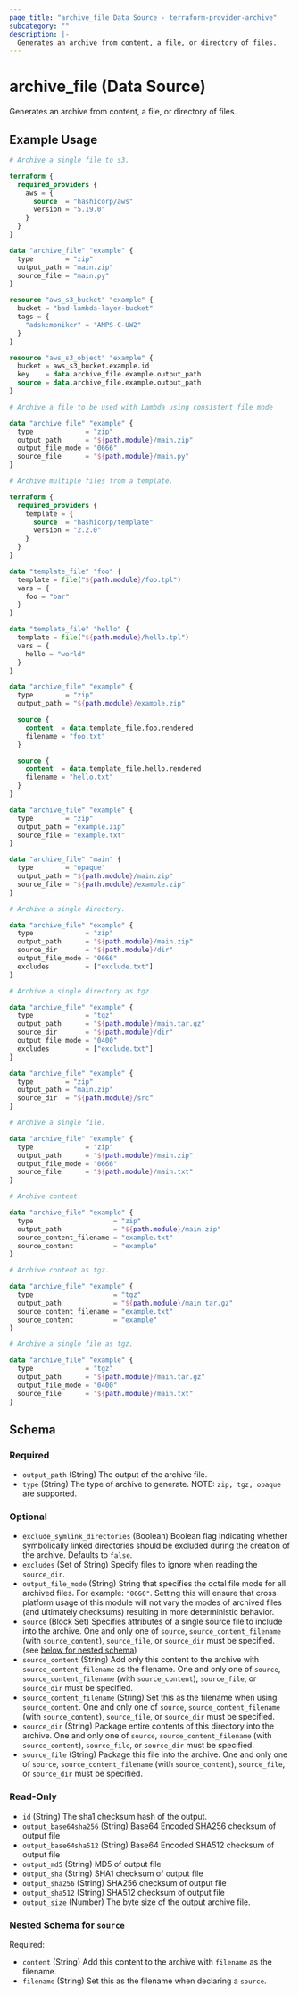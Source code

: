 ```yaml
---
page_title: "archive_file Data Source - terraform-provider-archive"
subcategory: ""
description: |-
  Generates an archive from content, a file, or directory of files.
---
```


# archive_file (Data Source)

Generates an archive from content, a file, or directory of files.

## Example Usage

```terraform
# Archive a single file to s3.

terraform {
  required_providers {
    aws = {
      source  = "hashicorp/aws"
      version = "5.19.0"
    }
  }
}

data "archive_file" "example" {
  type        = "zip"
  output_path = "main.zip"
  source_file = "main.py"
}

resource "aws_s3_bucket" "example" {
  bucket = "bad-lambda-layer-bucket"
  tags = {
    "adsk:moniker" = "AMPS-C-UW2"
  }
}

resource "aws_s3_object" "example" {
  bucket = aws_s3_bucket.example.id
  key    = data.archive_file.example.output_path
  source = data.archive_file.example.output_path
}
```

```terraform
# Archive a file to be used with Lambda using consistent file mode

data "archive_file" "example" {
  type             = "zip"
  output_path      = "${path.module}/main.zip"
  output_file_mode = "0666"
  source_file      = "${path.module}/main.py"
}
```

```terraform
# Archive multiple files from a template.

terraform {
  required_providers {
    template = {
      source  = "hashicorp/template"
      version = "2.2.0"
    }
  }
}

data "template_file" "foo" {
  template = file("${path.module}/foo.tpl")
  vars = {
    foo = "bar"
  }
}

data "template_file" "hello" {
  template = file("${path.module}/hello.tpl")
  vars = {
    hello = "world"
  }
}

data "archive_file" "example" {
  type        = "zip"
  output_path = "${path.module}/example.zip"

  source {
    content  = data.template_file.foo.rendered
    filename = "foo.txt"
  }

  source {
    content  = data.template_file.hello.rendered
    filename = "hello.txt"
  }
}
```

```terraform
data "archive_file" "example" {
  type        = "zip"
  output_path = "example.zip"
  source_file = "example.txt"
}

data "archive_file" "main" {
  type        = "opaque"
  output_path = "${path.module}/main.zip"
  source_file = "${path.module}/example.zip"
}
```

```terraform
# Archive a single directory.

data "archive_file" "example" {
  type             = "zip"
  output_path      = "${path.module}/main.zip"
  source_dir       = "${path.module}/dir"
  output_file_mode = "0666"
  excludes         = ["exclude.txt"]
}
```

```terraform
# Archive a single directory as tgz.

data "archive_file" "example" {
  type             = "tgz"
  output_path      = "${path.module}/main.tar.gz"
  source_dir       = "${path.module}/dir"
  output_file_mode = "0400"
  excludes         = ["exclude.txt"]
}
```

```terraform
data "archive_file" "example" {
  type        = "zip"
  output_path = "main.zip"
  source_dir  = "${path.module}/src"
}
```

```terraform
# Archive a single file.

data "archive_file" "example" {
  type             = "zip"
  output_path      = "${path.module}/main.zip"
  output_file_mode = "0666"
  source_file      = "${path.module}/main.txt"
}
```

```terraform
# Archive content.

data "archive_file" "example" {
  type                    = "zip"
  output_path             = "${path.module}/main.zip"
  source_content_filename = "example.txt"
  source_content          = "example"
}
```

```terraform
# Archive content as tgz.

data "archive_file" "example" {
  type                    = "tgz"
  output_path             = "${path.module}/main.tar.gz"
  source_content_filename = "example.txt"
  source_content          = "example"
}
```

```terraform
# Archive a single file as tgz.

data "archive_file" "example" {
  type             = "tgz"
  output_path      = "${path.module}/main.tar.gz"
  output_file_mode = "0400"
  source_file      = "${path.module}/main.txt"
}
```

<!-- schema generated by tfplugindocs -->
## Schema

### Required

- `output_path` (String) The output of the archive file.
- `type` (String) The type of archive to generate. NOTE: `zip, tgz, opaque` are supported.

### Optional

- `exclude_symlink_directories` (Boolean) Boolean flag indicating whether symbolically linked directories should be excluded during the creation of the archive. Defaults to `false`.
- `excludes` (Set of String) Specify files to ignore when reading the `source_dir`.
- `output_file_mode` (String) String that specifies the octal file mode for all archived files. For example: `"0666"`. Setting this will ensure that cross platform usage of this module will not vary the modes of archived files (and ultimately checksums) resulting in more deterministic behavior.
- `source` (Block Set) Specifies attributes of a single source file to include into the archive. One and only one of `source`, `source_content_filename` (with `source_content`), `source_file`, or `source_dir` must be specified. (see [below for nested schema](#nestedblock--source))
- `source_content` (String) Add only this content to the archive with `source_content_filename` as the filename. One and only one of `source`, `source_content_filename` (with `source_content`), `source_file`, or `source_dir` must be specified.
- `source_content_filename` (String) Set this as the filename when using `source_content`. One and only one of `source`, `source_content_filename` (with `source_content`), `source_file`, or `source_dir` must be specified.
- `source_dir` (String) Package entire contents of this directory into the archive. One and only one of `source`, `source_content_filename` (with `source_content`), `source_file`, or `source_dir` must be specified.
- `source_file` (String) Package this file into the archive. One and only one of `source`, `source_content_filename` (with `source_content`), `source_file`, or `source_dir` must be specified.

### Read-Only

- `id` (String) The sha1 checksum hash of the output.
- `output_base64sha256` (String) Base64 Encoded SHA256 checksum of output file
- `output_base64sha512` (String) Base64 Encoded SHA512 checksum of output file
- `output_md5` (String) MD5 of output file
- `output_sha` (String) SHA1 checksum of output file
- `output_sha256` (String) SHA256 checksum of output file
- `output_sha512` (String) SHA512 checksum of output file
- `output_size` (Number) The byte size of the output archive file.

<a id="nestedblock--source"></a>
### Nested Schema for `source`

Required:

- `content` (String) Add this content to the archive with `filename` as the filename.
- `filename` (String) Set this as the filename when declaring a `source`.
